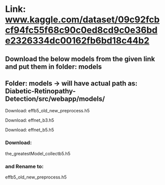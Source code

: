 # Link: www.kaggle.com/dataset/09c92fcbcf94fc55f68c90c0ed8cd9c0e36bde2326334dc00162fb6bd18c44b2

## Download the below  models from the given link and put them in folder: models
## Folder: models -> will have actual path as: Diabetic-Retinopathy-Detection/src/webapp/models/

Download: effb5_old_new_preprocess.h5

Download: effnet_b3.h5

Download: effnet_b5.h5

### Download:
 the_greatestModel_collectb5.h5 
### and Rename to:
 effb5_old_new_preprocess.h5
